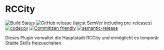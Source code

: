 # RCCity

[![Build Status](https://github.com/raidcraft/rccity/workflows/Build/badge.svg)](../../actions?query=workflow%3ABuild)
[![GitHub release (latest SemVer including pre-releases)](https://img.shields.io/github/v/release/raidcraft/rccity?include_prereleases&label=release)](../../releases)
[![codecov](https://codecov.io/gh/raidcraft/rccity/branch/master/graph/badge.svg)](https://codecov.io/gh/raidcraft/rccity)
[![Commitizen friendly](https://img.shields.io/badge/commitizen-friendly-brightgreen.svg)](http://commitizen.github.io/cz-cli/)
[![semantic-release](https://img.shields.io/badge/%20%20%F0%9F%93%A6%F0%9F%9A%80-semantic--release-e10079.svg)](https://github.com/semantic-release/semantic-release)

Dieses Plugin verwaltet die Hauptstadt RCCity und ermöglicht es temporär Städte Skills freizuschalten.